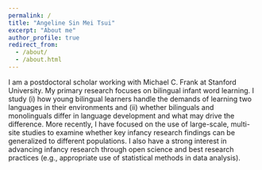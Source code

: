 ```yaml
---
permalink: /
title: "Angeline Sin Mei Tsui"
excerpt: "About me"
author_profile: true
redirect_from: 
  - /about/
  - /about.html
---
```


I am a postdoctoral scholar working with Michael C. Frank at Stanford University. My primary research focuses on bilingual infant word learning. I study (i) how young bilingual learners handle the demands of learning two languages in their environments and (ii) whether bilinguals and monolinguals differ in language development and what may drive the difference. More recently, I have focused on the use of large-scale, multi-site studies to examine whether key infancy research findings can be generalized to different populations. I also have a strong interest in advancing infancy research through open science and best research practices (e.g., appropriate use of statistical methods in data analysis). 

